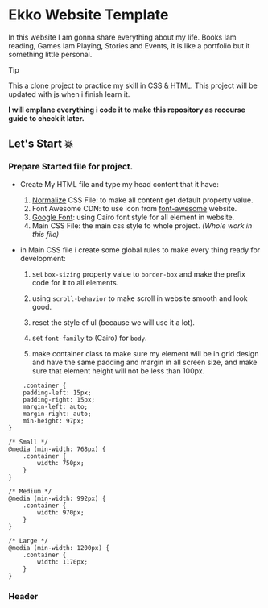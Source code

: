 # Ekko Website Template
In this website I am gonna share everything about my life. Books Iam reading, Games Iam Playing, Stories and Events, it is like a portfolio but it something little personal.

>[!tip]
>This a clone project to practice my skill in CSS & HTML.
>This project will be updated with js when i finish learn it.

**I will emplane everything i code it to make this repository as recourse guide to check it later.**

## Let's Start 💥

### Prepare Started file for project.

- Create My HTML file and type my head content that it have:

    1. [Normalize](https://necolas.github.io/normalize.css/) CSS File: to make all content get default property value.
    2. Font Awesome CDN: to use icon from [font-awesome](https://fontawesome.com/) website.
    3. [Google Font](https://fonts.google.com/): using Cairo font style for all element in website.
    4. Main CSS File: the main css style fo whole project.
    *(Whole work in this file)*

- in Main CSS file i create some global rules to make every thing ready for development:

    1. set `box-sizing` property value to `border-box` and make the prefix code for it to all elements.

    2. using `scroll-behavior` to make scroll in website smooth and look good.

    3. reset the style of ul (because we will use it a lot).

    4. set `font-family` to (Cairo) for `body`.

    5. make container class to make sure my element will be in grid design and have the same padding and margin in all screen size, and make sure that element height will not be less than 100px.

```
    .container {
    padding-left: 15px;
    padding-right: 15px;
    margin-left: auto;
    margin-right: auto;
    min-height: 97px;
}

/* Small */
@media (min-width: 768px) {
    .container {
        width: 750px;
    }
}

/* Medium */
@media (min-width: 992px) {
    .container {
        width: 970px;
    }
}

/* Large */
@media (min-width: 1200px) {
    .container {
        width: 1170px;
    }
}

```

### Header

